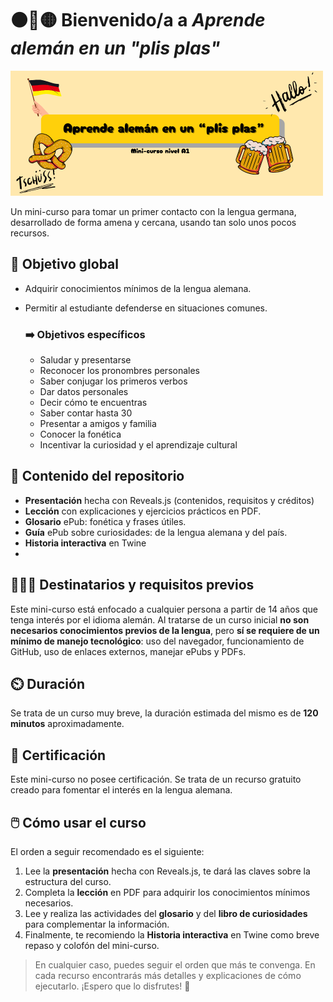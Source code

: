 # ⚫🔴🟡 Bienvenido/a a *Aprende alemán en un "plis plas"*

![En la imagen: Portada del curso](portada.png)

Un mini-curso para tomar un primer contacto con la lengua germana, desarrollado de forma amena y cercana, usando tan solo unos pocos recursos.

## 🎯 Objetivo global
* Adquirir conocimientos mínimos de la lengua alemana.
* Permitir al estudiante defenderse en situaciones comunes. 

    ### ➡️ Objetivos específicos 
    * Saludar y presentarse
    * Reconocer los pronombres personales
    * Saber conjugar los primeros verbos
    * Dar datos personales
    * Decir cómo te encuentras
    * Saber contar hasta 30
    * Presentar a amigos y familia
    * Conocer la fonética
    * Incentivar la curiosidad y el aprendizaje cultural 


## 📁 Contenido del repositorio
* **Presentación** hecha con Reveals.js (contenidos, requisitos y créditos)
* **Lección** con explicaciones y ejercicios prácticos en PDF.
* **Glosario** ePub: fonética y frases útiles.
* **Guía** ePub sobre curiosidades: de la lengua alemana y del país.
* **Historia interactiva** en Twine
* 
## 👨👩‍🦰 Destinatarios y requisitos previos
Este mini-curso está enfocado a cualquier persona a partir de 14 años que tenga interés por el idioma alemán. Al tratarse de un curso inicial **no son necesarios conocimientos previos de la lengua**, pero **sí se requiere de un mínimo de manejo tecnológico**: uso del navegador, funcionamiento de GitHub, uso de enlaces externos, manejar ePubs y PDFs. 

## ⏲️ Duración
Se trata de un curso muy breve, la duración estimada del mismo es de **120 minutos** aproximadamente. 

  
## 🏅 Certificación 
Este mini-curso no posee certificación. Se trata de un recurso gratuito creado para fomentar el interés en la lengua alemana. 

## 🖱️ Cómo usar el curso
El orden a seguir recomendado es el siguiente:

1. Lee la **presentación** hecha con Reveals.js, te dará las claves sobre la estructura del curso.
2. Completa la **lección** en PDF para adquirir los conocimientos mínimos necesarios.
3.  Lee y realiza las actividades del **glosario** y del **libro de curiosidades** para complementar la información.
4. Finalmente, te recomiendo la **Historia interactiva** en Twine como breve repaso y colofón del mini-curso.
   
> En cualquier caso, puedes seguir el orden que más te convenga. En cada recurso encontrarás más detalles y explicaciones de cómo ejecutarlo. ¡Espero que lo disfrutes! 🤗
